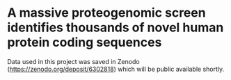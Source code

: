# A massive proteogenomic screen identifies thousands of novel human protein coding sequences

Data used in this project was saved in Zenodo (https://zenodo.org/deposit/6302818) which will be public available shortly.

